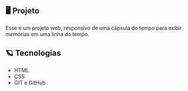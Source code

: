 ## 🖥️  Projeto
Esse é um projeto web, responsivo de uma cápsula do tempo para exibir memórias em uma linha do tempo.

## 🪐 Tecnologias 

- HTML
- CSS
- GIT e GitHub
